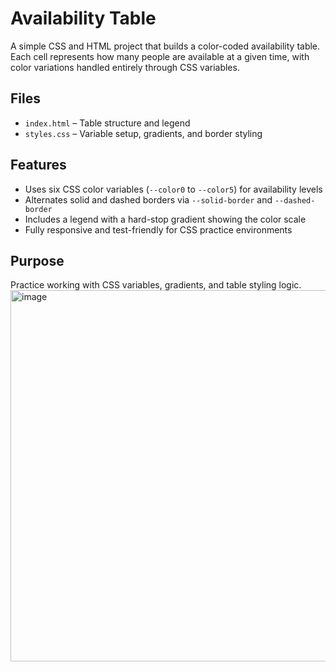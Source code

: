 # Availability Table

A simple CSS and HTML project that builds a color-coded availability table. Each cell represents how many people are available at a given time, with color variations handled entirely through CSS variables.

## Files
- `index.html` – Table structure and legend
- `styles.css` – Variable setup, gradients, and border styling

## Features
- Uses six CSS color variables (`--color0` to `--color5`) for availability levels  
- Alternates solid and dashed borders via `--solid-border` and `--dashed-border`  
- Includes a legend with a hard-stop gradient showing the color scale  
- Fully responsive and test-friendly for CSS practice environments

## Purpose
Practice working with CSS variables, gradients, and table styling logic.
<img width="1028" height="594" alt="image" src="https://github.com/user-attachments/assets/b3479886-7764-4ff0-94fe-527e9df0ee47" />
